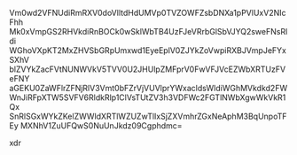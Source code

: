Vm0wd2VFNUdiRmRXV0doVlltdHdUMVp0TVZOWFZsbDNXa1pPVlUxV2NIcFhh
Mk0xVmpGS2RHVkdiRnBOCk0wSklWbTB4UzFJeVRrbGlSbVJYQ2sweFNsRldi
WGhoVXpKT2MxZHVSbGRpUmxwd1EyeEplV0ZJYkZoVwpiRXBJVmpJeFYxSXhV
blZVYkZacFVtNUNWVkV5TVV0U2JHUlpZMFprV0FwVFJVcEZWbXRTUzFVeFNY
aGEKU0ZaWFlrZFNjRlV3Vmt0bFZrVjVUVlprYWxacldsWldiWGhMVkdkd2FW
WnJiRFpXTW5SVFV6RldkRlp1ClVsTUtZV3h3VDFWc2FGTlNWbXgwWkVkR1Qx
SnRlSGxWYkZKelZWWldXRTlWZUZwTlIxSjZXVmhrZGxNeAphM3BqUnpoTFEy
MXNhV1ZuUFQwS0NuUnJkdz09Cgphdmc=

xdr